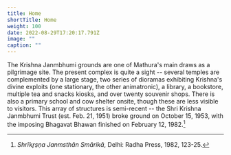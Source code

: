 ```yaml
---
title: Home
shortTitle: Home
weight: 100
date: 2022-08-29T17:20:17.791Z
image: ""
caption: ""
---
```

The Krishna Janmbhumi grounds are one of Mathura's main draws as a pilgrimage site. The present complex is quite a sight -- several temples are complemented by a large stage, two series of dioramas exhibiting Krishna's divine exploits (one stationary, the other animatronic), a library, a bookstore, multiple tea and snacks kiosks, and over twenty souvenir shops. There is also a primary school and cow shelter onsite, though these are less visible to visitors. This array of structures is semi-recent -- the Shri Krishna Janmbhumi Trust (est. Feb. 21, 1951) broke ground on October 15, 1953, with the imposing Bhagavat Bhawan finished on February 12, 1982.[^1]

[^1]: *Shrīkr̥ṣṇa Janmsthān Smārikā*, Delhi: Radha Press, 1982, 123-25.
